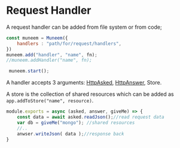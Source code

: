 # Request Handler

A request handler can be added from file system or from code;

```JavaScript
const muneem = Muneem({
    handlers : "path/for/request/handlers",
})
muneem.add("handler", "name", fn);
//muneem.addHandler("name", fn);

 muneem.start();
```

A handler accepts 3 arguments: [HttpAsked](HttpAsked.md), [HttpAnswer](HttpAnswer.md), Store.

A store is the collection of shared resources which can be added as `app.addToStore("name", resource)`.

```JavaScript
module.exports = async (asked, answer, giveMe) => {
    const data = await asked.readJson();//read request data
    var db = giveMe("mongo"); //shared resources
    //..
    anwser.writeJson( data );//response back
}
```